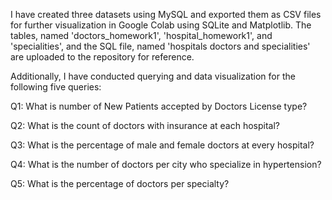 I have created three datasets using MySQL and exported them as CSV files for further visualization in Google Colab using SQLite and Matplotlib. 
The tables, named 'doctors_homework1', 'hospital_homework1', and 'specialities', and the SQL file, named 'hospitals doctors and specialities' are uploaded to the repository for reference.

Additionally, I have conducted querying and data visualization for the following five queries:

Q1: What is number of New Patients accepted by Doctors License type?

Q2: What is the count of doctors with insurance at each hospital?

Q3: What is the percentage of male and female doctors at every hospital?

Q4: What is the number of doctors per city who specialize in hypertension?

Q5: What is the percentage of doctors per specialty?
